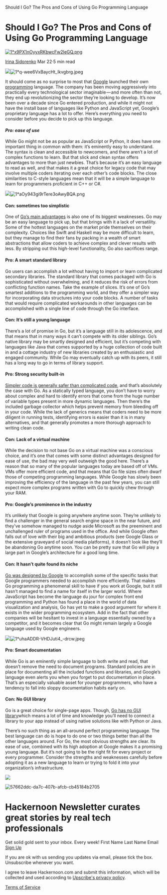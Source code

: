 Should I Go? The Pros and Cons of Using Go Programming Language

# Should I Go? The Pros and Cons of Using Go Programming Language

[![1*x9PX1nOyyxRKbwcFw2leGQ.png](../_resources/ea29e922336acfedeb67950d7e43c90e.png)](https://hackernoon.com/@irasdrnk?source=post_header_lockup)

[Irina Sidorenko](https://hackernoon.com/@irasdrnk)
Mar 22·5 min read

![](../_resources/754489c3d44ca1b3c799d66590430ef9.png)![1*q-wee6VxBaycHt_lkvgbrg.jpeg](../_resources/8ef78e2b79d231b20a7086d0588cf6a8.jpg)

It should come as no surprise to most that [Google](https://hackernoon.com/tagged/google) launched their own [programming](https://hackernoon.com/tagged/programming) language. The company has been moving aggressively into practically every technological sector imaginable — and more often than not, they end up revolutionizing the sector they’re looking to develop. It’s now been over a decade since Go entered production, and while it might not have the install base of languages like Python and JavaScript yet, Google’s proprietary language has a lot to offer. Here’s everything you need to consider before you decide to pick up this language.

#### ***Pro: ease of use***

While Go might not be as popular as JavaScript or Python, it does have one important thing in common with them: it’s eminently easy to understand. The syntax is clean and accessible to newcomers, and there aren’t a lot of complex functions to learn. But that slick and clean syntax offers advantages to more than just newbies. That’s because it’s an easy language to read as well, and that makes it a great choice for legacy code that may involve multiple coders iterating over each other’s code blocks. The close similarities to C-style languages mean that it will be a simple language to learn for programmers proficient in C++ or C#.

![](../_resources/cdb5a55353940ce593b0cbd47f9c7e96.png)![1*aOy943gi9rTere3oAwyBQA.png](../_resources/aa906f103f4594e1f22bad6811c4a25e.png)

#### Con: sometimes too simplistic

One of [Go’s main advantages](https://yalantis.com/blog/golang-vs-nodejs-comparison/) is also one of its biggest weaknesses. Go may be an easy language to pick up, but that brings with it a lack of versatility. Some of the hottest languages on the market pride themselves on their complexity. Choices like Swift and Haskell may be more difficult to learn, but they manage to find their fans by packing in a wealth of smart abstractions that allow coders to achieve complex and clever results with less. By stripping out this high-level functionality, Go also sacrifices range.

#### Pro: A smart standard library

Go users can accomplish a lot without having to import or learn complicated secondary libraries. The standard library that comes packaged with Go is sophisticated without overwhelming, and it reduces the risk of errors from conflicting function names. Take the example of slices. It’s one of Go’s smartest additions to the programming world, and they offer a simpler way for incorporating data structures into your code blocks. A number of tasks that would require complicated workarounds in other languages can be accomplished with a single line of code through the Go interface.

#### Con: It’s still a young language

There’s a lot of promise in Go, but it’s a language still in its adolescence, and that means that in many ways it can’t compete with its older siblings. Go’s native library may be smartly designed and efficient, but it’s competing with languages like Java that comes supported by a huge collection of code built in and a cottage industry of new libraries created by an enthusiastic and engaged community. While Go may eventually catch up with its peers, it still has a long way to go in terms of library support.

#### Pro: Strong security built-in

[Simpler code is generally safer than complicated code](https://nvisium.com/blog/2014/11/26/developing-secure-applications-with.html), and that’s absolutely the case with Go. As a statically typed language, you don’t have to worry about complex and hard to identify errors that come from the huge number of variable types present in more dynamic languages. Then there’s the included garbage collector which helps prevent memory from bleeding off in your code. While the lack of generics means that coders need to be more diligent in running tests, identifying errors is easier than it is in many alternatives, and that generally promotes a more thorough approach to writing clean code.

#### Con: Lack of a virtual machine

While the decision to not base Go on a virtual machine was a conscious choice, and it’s one that comes with some distinct advantages designed for ease of use, the bad may very well outweigh the good here. There’s a reason that so many of the popular languages today are based off of VMs. VMs offer more efficient code, and that means that Go file sizes often dwarf those of competing programming languages. While Google has slowly been improving the efficiency of the language in the past few years, you can still expect more complex programs written with Go to quickly chew through your RAM.

#### Pro: Google’s prominence in the industry

It’s unlikely that Google is going anywhere anytime soon. They’re unlikely to find a challenger in the general search engine space in the near future, and they’ve somehow managed to nudge aside Microsoft as the preeminent and unchallenged ruler of programs used in the office. And while Google often falls out of love with their big and ambitious products (see Google Glass or the extensive graveyard of social media platforms), it doesn’t look like they’ll be abandoning Go anytime soon. You can be pretty sure that Go will play a large part in Google’s architecture for a good long time.

#### Con: It hasn’t quite found its niche

[Go was designed by Google](https://medium.com/google-design/what-i-learned-from-interviewing-and-receiving-offers-from-google-two-times-e1d1a7b715bc) to accomplish some of the specific tasks that Google programmers needed to accomplish more efficiently. That makes Go programming a phenomenal skill to have if you work at Google, but it still hasn’t managed to find a name for itself in the larger world. Where JavaScript has become the language du jour for complex front end programming and Python has found a place in the world of data visualization and analysis, Go has yet to make a good argument for where it exists in the wider programming ecosystem. Add in the fact that other companies will be hesitant to invest in a language essentially owned by a competitor, and it becomes clear that Go might remain largely a Google language used by Google engineers.

![](../_resources/e80687c014a3cced948b1139a430169e.png)![1*uhaADDR-VHDJuti4_-drcw.jpeg](../_resources/6f4c2e67c3c18002b1004a83c4716feb.jpg)

#### Pro: Smart documentation

While Go is an eminently simple language to both write and read, that doesn’t remove the need to document programs. Standard policies are in place for documenting all the included functions and libraries, and Google’s language even alerts you when you forget to put documentation in place. That’s an especially valuable asset for younger programmers, who have a tendency to fall into sloppy documentation habits early on.

#### Con: No GUI library

Go is a great choice for single-page apps. Though, [Go has no GUI library](https://hackernoon.com/how-to-add-a-gui-to-your-golang-app-in-5-easy-steps-c25c99d4d8e0)which means a lot of time and knowledge you’ll need to connect a library to your app instead of using native solutions like with Python or Java.

There’s no such thing as an all-around perfect programming language. The best language can do is hope to do one or two things better than all the other languages around. For Go, the most obvious strengths are clear. Its ease of use, combined with its high adoption at Google makes it a promising young language. But it’s not going to be the right fit for every project or every programmer. Consider the strengths and weaknesses carefully before adopting it as a new language to learn or trying to fold it into your organization’s infrastructure.

![](../_resources/58bd8a12c7a738605ea0cbdc18e0e0b8.png)

![57662ddc-da7c-407b-afcb-cb45184b2705](../_resources/8cb1639a8185991b2405b5ace1ce9a73.png)

# Hackernoon Newsletter curates great stories by real tech professionals

Get solid gold sent to your inbox. Every week!
First Name
Last Name
Email
[Sign Up](#)

If you are ok with us sending you updates via email, please tick the box. Unsubscribe whenever you want.

I agree to leave Hackernoon.com and submit this information, which will be collected and used according to [Upscribe's privacy policy](https://upscri.be/privacy).

[Terms of Service](https://terms.hackernoon.com/)